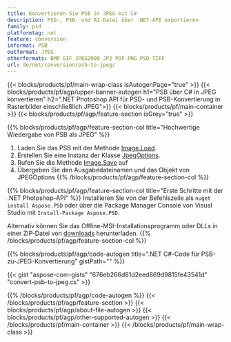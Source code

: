 ```yaml
---
title: Konvertieren Sie PSB in JPEG mit C#
description: PSD-, PSB- und AI-Datei über .NET-API exportieren
family: psd
platformtag: net
feature: conversion
informat: PSB
outformat: JPEG
otherformats: BMP GIF JPEG2000 JP2 PDF PNG PSD TIFF
url: de/net/conversion/psb-to-jpeg/
---
```


{{< blocks/products/pf/main-wrap-class isAutogenPage="true" >}}
{{< blocks/products/pf/agp/upper-banner-autogen h1="PSB über C# in JPEG konvertieren" h2=".NET Photoshop API für PSD- und PSB-Konvertierung in Rasterbilder einschließlich JPEG">}}
{{< blocks/products/pf/main-container >}}
{{< blocks/products/pf/agp/feature-section isGrey="true" >}}

{{% blocks/products/pf/agp/feature-section-col title="Hochwertige Wiedergabe von PSB als JPEG" %}}
1. Laden Sie das PSB mit der Methode [Image.Load](https://apireference.aspose.com/psd/net/aspose.psd/image/methods/load/index).
1. Erstellen Sie eine Instanz der Klasse [JpegOptions](https://apireference.aspose.com/psd/net/aspose.psd.imageoptions/jpegoptions).
1. Rufen Sie die Methode [Image.Save](https://apireference.aspose.com/psd/net/aspose.psd/image/methods/save/index) auf
1. Übergeben Sie den Ausgabedateinamen und das Objekt von JPEGOptions
{{% /blocks/products/pf/agp/feature-section-col %}}

{{% blocks/products/pf/agp/feature-section-col title="Erste Schritte mit der .NET Photoshop-API" %}}
Installieren Sie von der Befehlszeile als ```nuget install Aspose.PSD``` oder über die Package Manager Console von Visual Studio mit ```Install-Package Aspose.PSD```.

Alternativ können Sie das Offline-MSI-Installationsprogramm oder DLLs in einer ZIP-Datei von [downloads](https://downloads.aspose.com/psd/net) herunterladen.
{{% /blocks/products/pf/agp/feature-section-col %}}

{{% blocks/products/pf/agp/code-autogen title=".NET C#-Code für PSB-zu-JPEG-Konvertierung" gistPath="" %}}

{{< gist "aspose-com-gists" "676eb266d81d2eed869d9815fe43541d" "convert-psb-to-jpeg.cs" >}}

{{% /blocks/products/pf/agp/code-autogen %}}
{{< /blocks/products/pf/agp/feature-section >}}
{{< blocks/products/pf/agp/about-file-autogen >}}
{{< blocks/products/pf/agp/other-supported-autogen >}}
{{< /blocks/products/pf/main-container >}}
{{< /blocks/products/pf/main-wrap-class >}}
